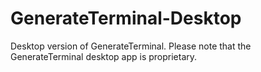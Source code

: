 # GenerateTerminal-Desktop
Desktop version of GenerateTerminal. Please note that the GenerateTerminal desktop app is proprietary.
